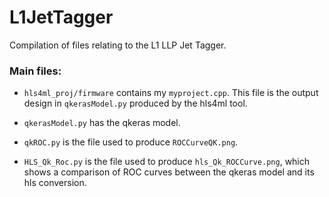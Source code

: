 # L1JetTagger
Compilation of files relating to the L1 LLP Jet Tagger.

### Main files:

* `hls4ml_proj/firmware` contains my `myproject.cpp`. This file is the output design in `qkerasModel.py` produced by the hls4ml tool.

* `qkerasModel.py` has the qkeras model.

* `qkROC.py` is the file used to produce `ROCCurveQK.png`.

* `HLS_Qk_Roc.py` is the file used to produce `hls_Qk_ROCCurve.png`, which shows a comparison of ROC curves between the qkeras model and its hls conversion. 
